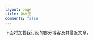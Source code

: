 ```yaml
---
layout: page
title: 博友圈
comments: false
---
```


下面将加载我订阅的部分博客及其最近文章。

<script data-category-id="27" data-page="posts" data-style="width:100%;border:none;color-scheme:only light;min-height:150px" async src="https://bfc.skip2.top/app.js"></script>
